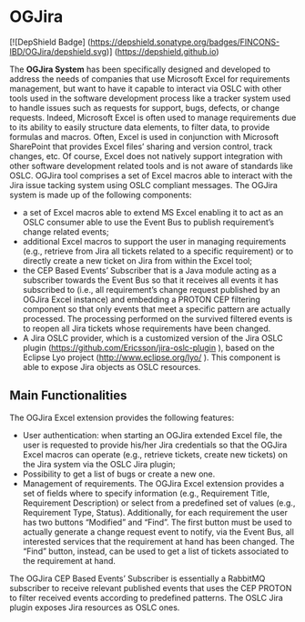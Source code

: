 # OGJira

[![DepShield Badge] (https://depshield.sonatype.org/badges/FINCONS-IBD/OGJira/depshield.svg)] (https://depshield.github.io)

The **OGJira System** has been specifically designed and developed to address the needs of companies that use Microsoft Excel for requirements management, but want to have it capable to interact via OSLC with other tools used in the software development process like a tracker system used to handle issues such as requests for support, bugs, defects, or change requests.
Indeed, Microsoft Excel is often used to manage requirements due to its ability to easily structure data elements, to filter data, to provide formulas and macros. Often, Excel is used in conjunction with Microsoft SharePoint that provides Excel files’ sharing and version control, track changes, etc.
Of course, Excel does not natively support integration with other software development related tools and is not aware of standards like OSLC.
OGJira tool comprises a set of Excel macros able to interact with the Jira issue tacking system using OSLC compliant messages.
The OGJira system is made up of the following components:
- a set of Excel macros able to extend MS Excel enabling it to act as an OSLC consumer able to use the Event Bus to publish requirement’s change related events;
- additional Excel macros to support the user in managing requirements (e.g., retrieve from Jira all tickets related to a specific requirement) or to directly create a new ticket on Jira from within the Excel tool;
- the CEP Based Events’ Subscriber that is a Java module acting as a subscriber towards the Event Bus so that it receives all events it has subscribed to (i.e., all requirement’s change request published by an OGJira Excel instance) and embedding a PROTON CEP filtering component so that only events that meet a specific pattern are actually processed. The processing performed on the survived filtered events is to reopen all Jira tickets whose requirements have been changed.
- A Jira OSLC provider, which is a customized version of the Jira OSLC plugin (https://github.com/Ericsson/jira-oslc-plugin ), based on the Eclipse Lyo project (http://www.eclipse.org/lyo/ ). This component is able to expose Jira objects as OSLC resources.

## Main Functionalities

The OGJira Excel extension provides the following features:
- User authentication: when starting an OGJira extended Excel file, the user is requested to provide his/her Jira credentials so that the OGJira Excel macros can operate (e.g., retrieve tickets, create new tickets) on the Jira system via the OSLC Jira plugin;
- Possibility to get a list of bugs or create a new one. 
- Management of requirements. The OGJira Excel extension provides a set of fields where to specify information (e.g., Requirement Title, Requirement Description) or select from a predefined set of values (e.g., Requirement Type, Status). Additionally, for each requirement the user has two buttons “Modified” and “Find”. The first button must be used to actually generate a change request event to notify, via the Event Bus, all interested services that the requirement at hand has been changed. The “Find” button, instead, can be used to get a list of tickets associated to the requirement at hand.

The OGJira CEP Based Events’ Subscriber is essentially a RabbitMQ subscriber to receive relevant published events that uses the CEP PROTON to filter received events according to predefined patterns.
The OSLC Jira plugin exposes Jira resources as OSLC ones.
